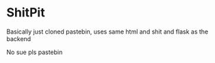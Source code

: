 # ShitPit

Basically just cloned pastebin, uses same html and shit and flask as the backend


No sue pls pastebin

